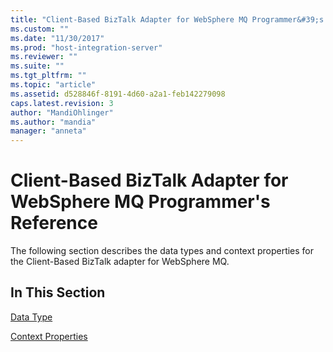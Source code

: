```yaml
---
title: "Client-Based BizTalk Adapter for WebSphere MQ Programmer&#39;s Reference2 | Microsoft Docs"
ms.custom: ""
ms.date: "11/30/2017"
ms.prod: "host-integration-server"
ms.reviewer: ""
ms.suite: ""
ms.tgt_pltfrm: ""
ms.topic: "article"
ms.assetid: d528846f-8191-4d60-a2a1-feb142279098
caps.latest.revision: 3
author: "MandiOhlinger"
ms.author: "mandia"
manager: "anneta"
---
```

# Client-Based BizTalk Adapter for WebSphere MQ Programmer&#39;s Reference
The following section describes the data types and context properties for the Client-Based BizTalk adapter for WebSphere MQ.  
  
## In This Section  
 [Data Type](../core/data-type2.md)  
  
 [Context Properties](../core/context-properties1.md)